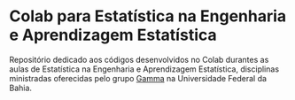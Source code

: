 # Colab para Estatística na Engenharia e Aprendizagem Estatística

Repositório dedicado aos códigos desenvolvidos no Colab durantes as aulas de Estatística na Engenharia e Aprendizagem Estatística, disciplinas ministradas oferecidas pelo grupo <a href="http://www.gamma.ufba.br/">Gamma</a> na Universidade Federal da Bahia.
